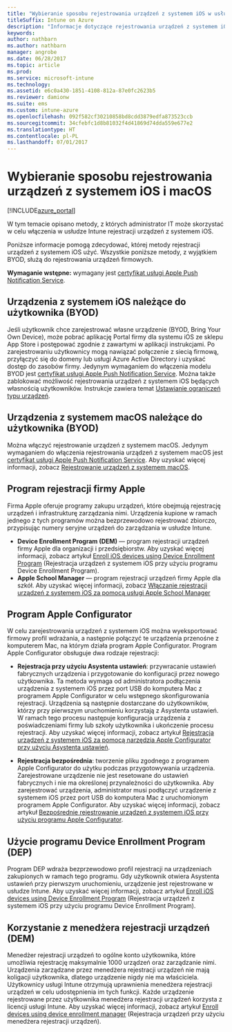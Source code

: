 ```yaml
---
title: "Wybieranie sposobu rejestrowania urządzeń z systemem iOS w usłudze Intune"
titleSuffix: Intune on Azure
description: "Informacje dotyczące rejestrowania urządzeń z systemem iOS w usłudze Microsoft Intune."
keywords: 
author: nathbarn
ms.author: nathbarn
manager: angrobe
ms.date: 06/28/2017
ms.topic: article
ms.prod: 
ms.service: microsoft-intune
ms.technology: 
ms.assetid: e6c0a430-1851-4108-812a-87e0fc2623b5
ms.reviewer: damionw
ms.suite: ems
ms.custom: intune-azure
ms.openlocfilehash: 092f582cf30210858bd8cdd3879edfa873523ccb
ms.sourcegitcommit: 34cfebfc1d8b81032f4d41869d74dda559e677e2
ms.translationtype: HT
ms.contentlocale: pl-PL
ms.lasthandoff: 07/01/2017
---
```

# <a name="choose-how-to-enroll-ios-and-macos-devices"></a>Wybieranie sposobu rejestrowania urządzeń z systemem iOS i macOS

[!INCLUDE[azure_portal](./includes/azure_portal.md)]

W tym temacie opisano metody, z których administrator IT może skorzystać w celu włączenia w usłudze Intune rejestracji urządzeń z systemem iOS.

Poniższe informacje pomogą zdecydować, której metody rejestracji urządzeń z systemem iOS użyć. Wszystkie poniższe metody, z wyjątkiem BYOD, służą do rejestrowania urządzeń firmowych.

**Wymaganie wstępne:** wymagany jest [certyfikat usługi Apple Push Notification Service](apple-mdm-push-certificate-get.md).

## <a name="user-owned-ios-devices-byod"></a>Urządzenia z systemem iOS należące do użytkownika (BYOD)

Jeśli użytkownik chce zarejestrować własne urządzenie (BYOD, Bring Your Own Device), może pobrać aplikację Portal firmy dla systemu iOS ze sklepu App Store i postępować zgodnie z zawartymi w aplikacji instrukcjami. Po zarejestrowaniu użytkownicy mogą nawiązać połączenie z siecią firmową, przyłączyć się do domeny lub usługi Azure Active Directory i uzyskać dostęp do zasobów firmy. Jedynym wymaganiem do włączenia modelu BYOD jest [certyfikat usługi Apple Push Notification Service](apple-mdm-push-certificate-get.md). Można także zablokować możliwość rejestrowania urządzeń z systemem iOS będących własnością użytkowników. Instrukcje zawiera temat [Ustawianie ograniczeń typu urządzeń](enrollment-restrictions-set.md).

## <a name="user-owned-macos-devices-byod"></a>Urządzenia z systemem macOS należące do użytkownika (BYOD)

Można włączyć rejestrowanie urządzeń z systemem macOS. Jedynym wymaganiem do włączenia rejestrowania urządzeń z systemem macOS jest [certyfikat usługi Apple Push Notification Service](apple-mdm-push-certificate-get.md). Aby uzyskać więcej informacji, zobacz [Rejestrowanie urządzeń z systemem macOS](./macos-enroll.md).

## <a name="enrollment-program-with-apple"></a>Program rejestracji firmy Apple
Firma Apple oferuje programy zakupu urządzeń, które obejmują rejestrację urządzeń i infrastrukturę zarządzania nimi. Urządzenia kupione w ramach jednego z tych programów można bezprzewodowo rejestrować zbiorczo, przypisując numery seryjne urządzeń do zarządzania w usłudze Intune.

- **Device Enrollment Program (DEM)** — program rejestracji urządzeń firmy Apple dla organizacji i przedsiębiorstw. Aby uzyskać więcej informacji, zobacz artykuł [Enroll iOS devices using Device Enrollment Program](device-enrollment-program-enroll-ios.md) (Rejestracja urządzeń z systemem iOS przy użyciu programu Device Enrollment Program).
- **Apple School Manager** — program rejestracji urządzeń firmy Apple dla szkół. Aby uzyskać więcej informacji, zobacz [Włączanie rejestracji urządzeń z systemem iOS za pomocą usługi Apple School Manager](apple-school-manager-set-up-ios.md)

## <a name="apple-configurator"></a>Program Apple Configurator

W celu zarejestrowania urządzeń z systemem iOS można wyeksportować firmowy profil wdrażania, a następnie połączyć te urządzenia przenośne z komputerem Mac, na którym działa program Apple Configurator. Program Apple Configurator obsługuje dwa rodzaje rejestracji:

- **Rejestracja przy użyciu Asystenta ustawień**: przywracanie ustawień fabrycznych urządzenia i przygotowanie do konfiguracji przez nowego użytkownika. Ta metoda wymaga od administratora podłączenia urządzenia z systemem iOS przez port USB do komputera Mac z programem Apple Configurator w celu wstępnego skonfigurowania rejestracji. Urządzenia są następnie dostarczane do użytkowników, którzy przy pierwszym uruchomieniu korzystają z Asystenta ustawień. W ramach tego procesu następuje konfiguracja urządzenia z poświadczeniami firmy lub szkoły użytkownika i ukończenie procesu rejestracji. Aby uzyskać więcej informacji, zobacz artykuł [Rejestracja urządzeń z systemem iOS za pomocą narzędzia Apple Configurator przy użyciu Asystenta ustawień](apple-configurator-setup-assistant-enroll-ios.md).

- **Rejestracja bezpośrednia**: tworzenie pliku zgodnego z programem Apple Configurator do użytku podczas przygotowywania urządzenia. Zarejestrowane urządzenie nie jest resetowane do ustawień fabrycznych i nie ma określonej przynależności do użytkownika. Aby zarejestrować urządzenia, administrator musi podłączyć urządzenie z systemem iOS przez port USB do komputera Mac z uruchomionym programem Apple Configurator. Aby uzyskać więcej informacji, zobacz artykuł [Bezpośrednie rejestrowanie urządzeń z systemem iOS przy użyciu programu Apple Configurator](apple-configurator-direct-enroll-ios.md).

## <a name="use-the-device-enrollment-program-dep"></a>Użycie programu Device Enrollment Program (DEP)

Program DEP wdraża bezprzewodowo profil rejestracji na urządzeniach zakupionych w ramach tego programu. Gdy użytkownik otwiera Asystenta ustawień przy pierwszym uruchomieniu, urządzenie jest rejestrowane w usłudze Intune. Aby uzyskać więcej informacji, zobacz artykuł [Enroll iOS devices using Device Enrollment Program](device-enrollment-program-enroll-ios.md) (Rejestracja urządzeń z systemem iOS przy użyciu programu Device Enrollment Program).

## <a name="use-the-device-enrollment-manager-dem"></a>Korzystanie z menedżera rejestracji urządzeń (DEM)
Menedżer rejestracji urządzeń to ogólne konto użytkownika, które umożliwia rejestrację maksymalnie 1000 urządzeń oraz zarządzanie nimi. Urządzenia zarządzane przez menedżera rejestracji urządzeń nie mają koligacji użytkownika, dlatego urządzenie nigdy nie ma właściciela. Użytkownicy usługi Intune otrzymują uprawnienia menedżera rejestracji urządzeń w celu udostępnienia im tych funkcji. Każde urządzenie rejestrowane przez użytkownika menedżera rejestracji urządzeń korzysta z licencji usługi Intune. Aby uzyskać więcej informacji, zobacz artykuł [Enroll devices using device enrollment manager](device-enrollment-manager-enroll.md) (Rejestracja urządzeń przy użyciu menedżera rejestracji urządzeń).
